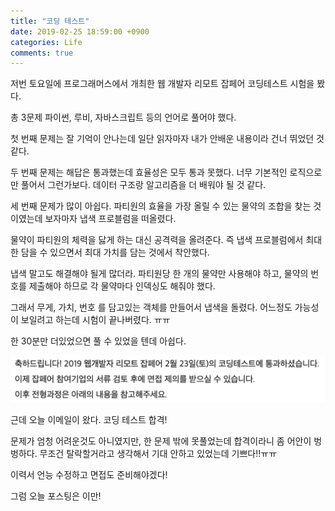 ```yaml
---
title: "코딩 테스트"
date: 2019-02-25 18:59:00 +0900
categories: Life
comments: true
---
```


저번 토요일에 프로그래머스에서 개최한 웹 개발자 리모트 잡페어 코딩테스트 시험을 봤다.

총 3문제 파이썬, 루비, 자바스크립트 등의 언어로 풀어야 했다.

첫 번째 문제는 잘 기억이 안나는데 일단 읽자마자 내가 안배운 내용이라 건너 뛰었던 것 같다.

두 번째 문제는 해답은 통과했는데 효율성은 모두 통과 못했다. 너무 기본적인 로직으로만 풀어서 그런가보다. 데이터 구조랑 알고리즘을 더 배워야 될 것 같다.

세 번째 문제가 많이 아쉽다. 파티원의 효율을 가장 올릴 수 있는 물약의 조합을 찾는 것이였는데 보자마자 냅색 프로블럼을 떠올렸다.

물약이 파티원의 체력을 닳게 하는 대신 공격력을 올려준다. 즉 냅색 프로블럼에서 최대한 담을 수 있으면서 최대 가치를 담는 것에서 착안했다.

냅색 말고도 해결해야 될게 많더라. 파티원당 한 개의 물약만 사용해야 하고, 물약의 번호를 제출해야 하므로 각 물약마다 인덱싱도 해줘야 했다.

그래서 무게, 가치, 번호 를 담고있는 객체를 만들어서 냅색을 돌렸다. 어느정도 가능성이 보일려고 하는데 시험이 끝나버렸다. ㅠㅠ

한 30분만 더있었으면 풀 수 있었을 텐데 아쉽다.

![ccl-inside](https://github.com/DeveloperKHJ/DeveloperKHJ.github.io/blob/master/_images/coding-test-pass.png?raw=true)


근데 오늘 이메일이 왔다. 코딩 테스트 합격!

문제가 엄청 어려운것도 아니였지만, 한 문제 밖에 못풀었는데 합격이라니 좀 어안이 벙벙하다. 무조건 탈락할거라고 생각해서 기대 안하고 있었는데 기쁘다!!ㅠㅠ

이력서 언능 수정하고 면접도 준비해야겠다!

그럼 오늘 포스팅은 이만!
